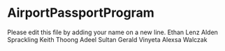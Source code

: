 # AirportPassportProgram

Please edit this file by adding your name on a new line.
Ethan Lenz
Alden Sprackling
Keith Thoong
Adeel Sultan
Gerald Vinyeta
Alexsa Walczak
